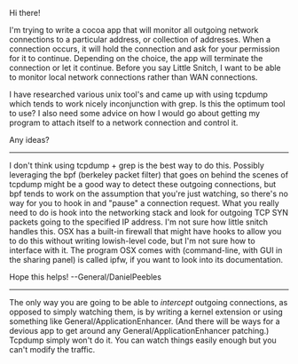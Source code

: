 Hi there!

I'm trying to write a cocoa app that will monitor all outgoing network connections to a particular address, or collection of addresses. When a connection occurs, it will hold the connection and ask for your permission for it to continue. Depending on the choice, the app will terminate the connection or let it continue. Before you say Little Snitch, I want to be able to monitor local network connections rather than WAN connections.

I have researched various unix tool's and came up with using tcpdump which tends to work nicely inconjunction with grep. Is this the optimum tool to use? I also need some advice on how I would go about getting my program to attach itself to a network connection and control it.

Any ideas?

----

I don't think using tcpdump + grep is the best way to do this. Possibly leveraging the bpf (berkeley packet filter) that goes on behind the scenes of tcpdump might be a good way to detect these outgoing connections, but bpf tends to work on the assumption that you're just watching, so there's no way for you to hook in and "pause" a connection request. What you really need to do is hook into the networking stack and look for outgoing TCP SYN packets going to the specified IP address. I'm not sure how little snitch handles this. OSX has a built-in firewall that might have hooks to allow you to do this without writing lowish-level code, but I'm not sure how to interface with it. The program OSX comes with (command-line, with GUI in the sharing panel) is called ipfw, if you want to look into its documentation.

Hope this helps!
--General/DanielPeebles

----

The only way you are going to be able to *intercept* outgoing connections, as opposed to simply watching them, is by writing a kernel extension or using something like General/ApplicationEnhancer. (And there will be ways for a devious app to get around any General/ApplicationEnhancer patching.) Tcpdump simply won't do it. You can watch things easily enough but you can't modify the traffic.